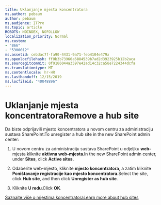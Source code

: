 ```yaml
---
title: Uklanjanje mjesta koncentratora
ms.author: pebaum
author: pebaum
ms.audience: ITPro
ms.topic: article
ROBOTS: NOINDEX, NOFOLLOW
localization_priority: Normal
ms.custom:
- "866"
- "5300012"
ms.assetid: cebdac7f-fa90-4431-9a71-feb4104e479a
ms.openlocfilehash: ff0b3b73960a5884539b7ad2d3923925b12b2aca
ms.sourcegitcommit: 0f0186044a3597e42ad14c32ca58e7224344dcfa
ms.translationtype: MT
ms.contentlocale: hr-HR
ms.lasthandoff: 12/15/2019
ms.locfileid: "40048896"
---
```

# <a name="remove-a-hub-site"></a><span data-ttu-id="1a29b-102">Uklanjanje mjesta koncentratora</span><span class="sxs-lookup"><span data-stu-id="1a29b-102">Remove a hub site</span></span>

<span data-ttu-id="1a29b-103">Da biste odprijavili mjesto koncentratora u novom centru za administraciju sustava SharePoint:</span><span class="sxs-lookup"><span data-stu-id="1a29b-103">To unregister a hub site in the new SharePoint admin center:</span></span>
  
1. <span data-ttu-id="1a29b-104">U novom centru za administraciju sustava SharePoint u odjeljku **web-** mjesta kliknite **aktivna web-mjesta**.</span><span class="sxs-lookup"><span data-stu-id="1a29b-104">In the new SharePoint admin center, under **Sites**, click **Active sites**.</span></span>

2. <span data-ttu-id="1a29b-105">Odaberite web-mjesto, kliknite **mjesto koncentratora**, a zatim kliknite **Poništavanje registracije kao mjesto koncentratora**.</span><span class="sxs-lookup"><span data-stu-id="1a29b-105">Select the site, click **Hub site**, and then click **Unregister as hub site**.</span></span>

3. <span data-ttu-id="1a29b-106">Kliknite **U redu**.</span><span class="sxs-lookup"><span data-stu-id="1a29b-106">Click **OK**.</span></span>

[<span data-ttu-id="1a29b-107">Saznajte više o mjestima koncentratora</span><span class="sxs-lookup"><span data-stu-id="1a29b-107">Learn more about hub sites</span></span>](https://support.office.com/article/what-is-a-sharepoint-hub-site-fe26ae84-14b7-45b6-a6d1-948b3966427f)
  